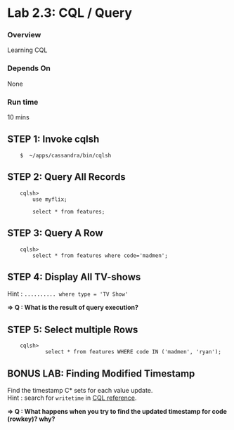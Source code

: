 <link rel='stylesheet' href='../assets/css/main.css'/>


# Lab 2.3: CQL / Query

### Overview
Learning CQL

### Depends On
None

### Run time
10 mins



## STEP 1:  Invoke cqlsh
```
    $  ~/apps/cassandra/bin/cqlsh
```

## STEP 2: Query All Records
```
    cqlsh>  
        use myflix;

        select * from features;
```


## STEP 3: Query A Row
```
    cqlsh>
        select * from features where code='madmen';
```


## STEP 4:  Display All TV-shows
Hint :    `.......... where type = 'TV Show'`

**=> Q : What is the result of query execution?**


## STEP 5:  Select multiple Rows
```
    cqlsh>   
            select * from features WHERE code IN ('madmen', 'ryan');
```


## BONUS LAB:  Finding Modified Timestamp
Find the timestamp C* sets for each value update.  
Hint : search for `writetime` in [CQL reference](http://docs.datastax.com/en/cql/3.3/cql/cql_reference/cqlReferenceTOC.html).  

**=> Q : What happens when you try to find the updated timestamp for code (rowkey)?  why?**
